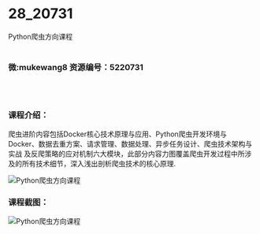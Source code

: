 # 28_20731
Python爬虫方向课程
<br/></br>
<h3>微:mukewang8 资源编号：5220731</h3>
<br/></br>
<h3>课程介绍：</h3>
<p>爬虫进阶内容包括Docker核心技术原理与应用、Python爬虫开发环境与Docker、数据去重方案、请求管理、数据处理、异步任务设计、爬虫技术架构与实战 及反爬策略的应对机制六大模块，此部分内容力图覆盖爬虫开发过程中所涉及的所有技术细节，深入浅出剖析爬虫技术的核心原理.</p>
<p><img src="https://www.ko996.com/wp-content/uploads/img/2021/08/1-30-300x202.png" alt="Python爬虫方向课程"></p>
<div class="info-desc">
<h3>课程截图：</h3>
<p><img src="https://www.ko996.com/wp-content/uploads/img/2021/08/2-28.png" alt="Python爬虫方向课程"></p>


			
</div>
